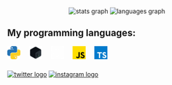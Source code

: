 ###

<div align="center">
  <img src="https://github-readme-stats.vercel.app/api?username=syltr1x&hide_title=false&hide_rank=false&show_icons=true&include_all_commits=true&count_private=true&disable_animations=false&theme=dracula&locale=en&hide_border=false" height="150" alt="stats graph"  />
  <img src="https://github-readme-stats.vercel.app/api/top-langs?username=syltr1x&locale=en&hide_title=false&layout=compact&card_width=320&langs_count=6&theme=dracula&hide_border=false" height="150" alt="languages graph"  />
</div>

###
<h2>My programming languages: </h2>
<div align="left">
  <img src="./python.svg" height="30" alt="python logo"  />
  <img width="12" />
  <img src="./bash.svg" height="30" alt="bash logo"  />
  <img width="12" />
  <img src="./rust.svg" height="30" alt="rust logo" />
  <img width="12" />
  <img src="./javascript.svg" height="30" alt="javascript logo"  />
  <img width="12" />
  <img src="./typescript.svg" height="30" alt="typescript logo"  />
  <img width="12" />
</div>

###
<div align="left">
  <a href="https://www.twitter.com/syltr1x"><img src="https://img.shields.io/static/v1?message=Twitter&logo=X&label=&color=151515&logoColor=white&labelColor=&style=for-the-badge" height="35" alt="twitter logo"/></a>
  <a href="https://www.instagram.com/syltr1x"><img src="https://img.shields.io/static/v1?message=Instagram&logo=instagram&label=&color=e4405f&logoColor=white&labelColor=&style=for-the-badge" height="35" alt="instagram logo"/></a>
  <!-- <a href="https://www.buymeacoffee.com/syltr1x"><img src="https://img.shields.io/static/v1?message=Buy Me A Coffee&logo=buymeacoffee&label=&color=FFDD00&logoColor=black&labelColor=&style=for-the-badge" height="35" alt="buymeacoffee logo"/></a> -->
</div>
